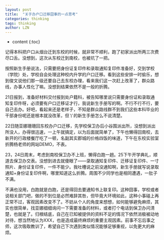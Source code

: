 ```yaml
---
layout: post
title:  "关于办户口迁移囧事的一点思考" 
categories: thinking
tags: thinking
author: LZN
---
```


* content
{:toc}

记得本科把户口从烟台迁到东校的时候，就非常不顺利，跑了初家派出所两三次费尽口舌。没想到，这次从东校迁到南校，也被坑了一把。

按照新生手册说法，只需要把身份证复印件和录取通知复印件准备好，交到学校（学院）处，学校自会处理这种校内升学的户口迁移。看到这些安排一时偷乐，想到俊文说他们那一级还要自己去东校办理，看来我们这一次赶上改革了，群众路线，办事人性化了嘛。没想到结果依然不是一般的折腾。

21日报到，准备好材料交付报到处户籍科，被告知哪里说只需要身份证和录取通知复印件呀，必须要有户口迁移证才行，我说新生手册写的啊。不行不行不行，要自己去办。好吧，看起来还是老样子，不知是群众路线群不到我们这些本科毕业的干部身份呢还是根本就没改革，但丫的新生手册怎么不说清楚。

22日随亚娜珊珊回东校办户口迁移，先学校保卫办后小谷围派出所，没想到派出所没人，办得很迅速，一上午就搞定，以为后面就简单了，下午也懒得回南校，去新开的行政楼餐厅吃了一顿，名副其实郡城的价格四饭的味道，下午在东校实验室折腾杨老师的网站DEMO，不表。

23，24日周末，考虑到南校保卫办不上班，懒得白跑一趟。25下午开学典礼，顺道去保卫办交表。没想到进去就傻眼了——录取通知复印件、迁移证复印件、一寸照片、身份证复印件，一件不能少。我吐槽说之前没通知啊，新生手册就写说录取通知+身份证复印件啊，哪里知道这么折腾。周围不少同学也是相同遭遇，一肚子不满。

不满也没用，白跑就是白跑，还是得回去要通知书上联复印。这种囧事，学校或者说相关部门吧，做的不到位是必然难辞其咎，但毕竟大环境如此，这种小事碰上再正常不过，客观因素改变不了。不妨从个人的角度来想想，如何能够避免麻烦，其实也很简单，找亚娜细细询问一下需要准备的材料，或者打个电话到保卫办问清楚，也就是了。归根结底，自己在已知被提供的资料不足的情况下依然消极被动地对待，想当然地认为XXX，也是造成最终麻烦的重要主观因素。前事不忘后事之师，这次吸取教训了，希望自己下次遇到类似情况能够足够重视，以免更大的麻烦。